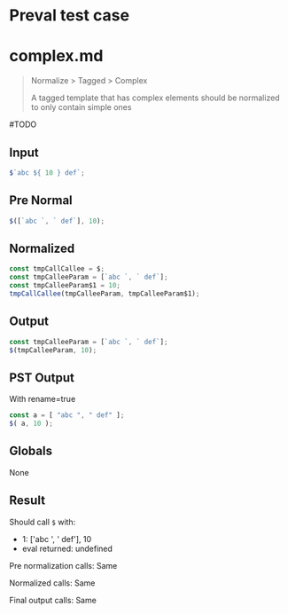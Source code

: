 # Preval test case

# complex.md

> Normalize > Tagged > Complex
>
> A tagged template that has complex elements should be normalized to only contain simple ones

#TODO

## Input

`````js filename=intro
$`abc ${ 10 } def`;
`````

## Pre Normal

`````js filename=intro
$([`abc `, ` def`], 10);
`````

## Normalized

`````js filename=intro
const tmpCallCallee = $;
const tmpCalleeParam = [`abc `, ` def`];
const tmpCalleeParam$1 = 10;
tmpCallCallee(tmpCalleeParam, tmpCalleeParam$1);
`````

## Output

`````js filename=intro
const tmpCalleeParam = [`abc `, ` def`];
$(tmpCalleeParam, 10);
`````

## PST Output

With rename=true

`````js filename=intro
const a = [ "abc ", " def" ];
$( a, 10 );
`````

## Globals

None

## Result

Should call `$` with:
 - 1: ['abc ', ' def'], 10
 - eval returned: undefined

Pre normalization calls: Same

Normalized calls: Same

Final output calls: Same
